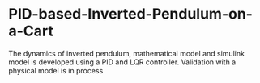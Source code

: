 # PID-based-Inverted-Pendulum-on-a-Cart
The dynamics of inverted pendulum, mathematical model and simulink model is developed using a PID and LQR controller. Validation with a physical model is in process
